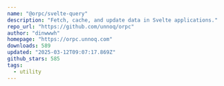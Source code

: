 ```yaml
---
name: "@orpc/svelte-query"
description: "Fetch, cache, and update data in Svelte applications."
repo_url: "https://github.com/unnoq/orpc"
author: "dinwwwh"
homepage: "https://orpc.unnoq.com"
downloads: 589
updated: "2025-03-12T09:07:17.869Z"
github_stars: 585
tags: 
  - utility
---
```

